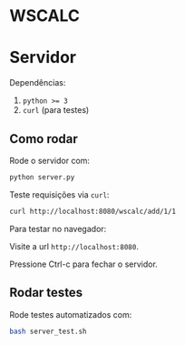 # WSCALC


# Servidor

Dependências:

1. `python >= 3`
2. `curl` (para testes)

## Como rodar

Rode o servidor com:

```sh
python server.py
```

Teste requisições via `curl`:

```sh
curl http://localhost:8080/wscalc/add/1/1
```

Para testar no navegador:

Visite a url `http://localhost:8080`.

Pressione Ctrl-c para fechar o servidor.

## Rodar testes

Rode testes automatizados com:

```sh
bash server_test.sh
```
